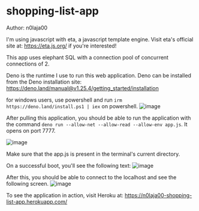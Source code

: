 # shopping-list-app

Author: n0laja00

I'm using javascript with eta, a javascript template engine. Visit eta's official site at: https://eta.js.org/ if you're interested!

This app uses elephant SQL with a connection pool of concurrent connections of 2. 

Deno is the runtime I use to run this web application. Deno can be installed from the Deno installation site: https://deno.land/manual@v1.25.4/getting_started/installation

for windows users, use powershell and run ```irm https://deno.land/install.ps1 | iex``` on powershell. 
![image](https://user-images.githubusercontent.com/73889850/192109397-5e0143c2-00c5-4649-9d4b-82b2f690c077.png)

After pulling this application, you should be able to run the application with the command ```deno run --allow-net --allow-read --allow-env app.js```. It opens on port 7777.

![image](https://user-images.githubusercontent.com/73889850/192109448-1b8260d4-dc05-4392-9492-29cd2e2819c9.png)

Make sure that the app.js is present in the terminal's current directory.

On a successful boot, you'll see the following text:
![image](https://user-images.githubusercontent.com/73889850/192109509-13f7c40d-fdcf-4e17-9e82-21dd7ff9e3ad.png)

After this, you should be able to connect to the localhost and see the following screen.
![image](https://user-images.githubusercontent.com/73889850/192109530-c75ab6ab-95ab-4a70-8186-ad3eae8562eb.png)


To see the application in action, visit Heroku at: https://n0laja00-shopping-list-app.herokuapp.com/
